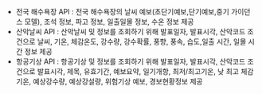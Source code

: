 - 전국 해수욕장 API : 전국 해수욕장의 날씨 예보(초단기예보,단기예보,중기 가이던스 모델), 조석 정보, 파고 정보, 일출일몰 정보, 수온 정보 제공
- 산악날씨 API : 산악날씨 및 정보를 조회하기 위해 발표일자, 발표시각, 산악코드 조건으로 날씨, 기온, 체감온도, 강수량, 강수확률, 풍향, 풍속, 습도,일출 시간, 일몰 시간 정보 제공
- 항공기상 API : 항공기상 및 정보를 조회하기 위해 발표일자, 발표시각, 산악코드 조건으로 발표시각, 제목, 유효기간, 예보요약, 일기개항,  최저/최고기온, 낮 최고 체감기온, 예상강수량, 예상강설량, 위험기상 예보, 경보현황정보 제공
